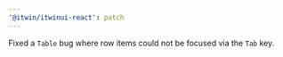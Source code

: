 ```yaml
---
'@itwin/itwinui-react': patch
---
```


Fixed a `Table` bug where row items could not be focused via the `Tab` key.
